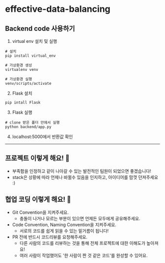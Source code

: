 # effective-data-balancing

## Backend code 사용하기

1. virtual env 설치 및 실행
  ```shell
  # 설치
  pip install virtual_env

  # 가상환경 생성
  virtualenv venv

  # 가상환경 실행
  venv/scripts/activate
  ```

2. Flask 설치
  ```shell
  pip intall Flask
  ```

3. Flask 실행
  ```shell
  # clone 받은 폴더 안에서 실행
  python backend/app.py
  ```
4. localhost:5000에서 반환값 확인


---

## 프로젝트 이렇게 해요! 🥕

* 부족함을 인정하고 같이 나아갈 수 있는 발전적인 팀원이 되었으면 좋겠습니다!
* stack은 상황에 따라 언제나 바뀔수 있음을 인지하고, 아이디어를 맘껏 던져주세요 :)

## 협업 코딩 이렇게 해요! 🥕
* Git Convention을 지켜주세요.
  * 충돌이 나거나 모르는 부분이 있으면 언제든 모두에게 공유해주세요.
* Code Convention, Naming Convention을 지켜주세요.
  * 서로의 코드를 쉽게 읽을 수 있는 밑거름이 됩니다!
* PR 전에 반드시 코드리뷰를 요청해주세요.
  * 다른 사람의 코드를 리뷰하는 것을 통해 전체 프로젝트에 대한 이해도가 높아져요!
  * 여러 사람이 작업했어도 '한 사람이 짠 것 같은 코드'를 완성할 수 있어요.
